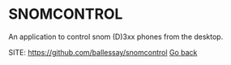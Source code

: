 # SNOMCONTROL

 An application to control snom (D)3xx phones from the desktop.

 SITE: https://github.com/ballessay/snomcontrol
 [Go back](https://portable-linux-apps.github.io/apps.html)

